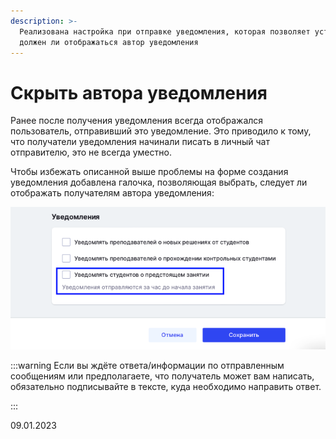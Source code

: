 ```yaml
---
description: >-
  Реализована настройка при отправке уведомления, которая позволяет установить,
  должен ли отображаться автор уведомления
---
```


# Скрыть автора уведомления

Ранее после получения уведомления всегда отображался пользователь, отправивший это уведомление. Это приводило к тому, что получатели уведомления начинали писать в личный чат отправителю, это не всегда уместно.

Чтобы избежать описанной выше проблемы на форме создания уведомления добавлена галочка, позволяющая выбрать, следует ли отображать получателям автора уведомления:

![](<../../.gitbook/assets/image (13) (3).png>)

:::warning
Если вы ждёте ответа/информации по отправленным сообщениям или предполагаете, что получатель может вам написать, обязательно подписывайте в тексте, куда необходимо направить ответ.

:::

09.01.2023
